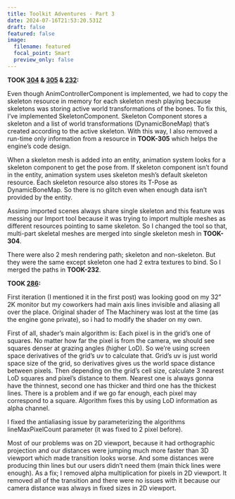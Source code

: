 ```yaml
---
title: Toolkit Adventures - Part 3
date: 2024-07-16T21:53:20.531Z
draft: false
featured: false
image:
  filename: featured
  focal_point: Smart
  preview_only: false
---
```

**TOOK [304](https://github.com/Oyun-Teknolojileri/ToolKit/commit/785cc9acbd040f49bcdf8078d4ab03ab42b6d213) & [305](https://github.com/Oyun-Teknolojileri/ToolKit/commit/40ce22962a6fe751865193d2cdfbe4daa49fcc1d) & [232](https://github.com/Oyun-Teknolojileri/ToolKit/commit/988644aacfa008ea73d4550b43da4bc23c896692):**

Even though AnimControllerComponent is implemented, we had to copy the skeleton resource in memory for each skeleton mesh playing because skeletons was storing active world transformations of the bones. To fix this, I’ve implemented SkeletonComponent. Skeleton Component stores a skeleton and a list of world transformations (DynamicBoneMap) that’s created according to the active skeleton. With this way, I also removed a run-time only information from a resource in **TOOK-305** which helps the engine’s code design.



When a skeleton mesh is added into an entity, animation system looks for a skeleton component to get the pose from. If skeleton component isn’t found in the entity, animation system uses skeleton mesh’s default skeleton resource. Each skeleton resource also stores its T-Pose as DynamicBoneMap. So there is no glitch even when enough data isn’t provided by the entity.



Assimp imported scenes always share single skeleton and this feature was messing our Import tool because it was trying to import multiple meshes as different resources pointing to same skeleton. So I changed the tool so that, multi-part skeletal meshes are merged into single skeleton mesh in **TOOK-304**.



There were also 2 mesh rendering path; skeleton and non-skeleton. But they were the same except skeleton one had 2 extra textures to bind. So I merged the paths in **TOOK-232**.



**TOOK [286](https://github.com/Oyun-Teknolojileri/ToolKit/commit/817b9dcf3d09ef884172729dd25532b979b5bf58):**

First iteration (I mentioned it in the first post) was looking good on my 32” 2K monitor but my coworkers had main axis lines invisible and aliasing all over the place. Original shader of The Machinery was lost at the time (as the engine gone private), so i had to modify the shader on my own.



First of all, shader’s main algorithm is: Each pixel is in the grid’s one of squares. No matter how far the pixel is from the camera, we should see squares denser at grazing angles (higher LoD). So we’re using screen space derivatives of the grid’s uv to calculate that. Grid’s uv is just world space size of the grid, so derivatives gives us the world space distance between pixels. Then depending on the grid’s cell size, calculate 3 nearest LoD squares and pixel’s distance to them. Nearest one is always gonna have the thinnest, second one has thicker and third one has the thickest lines. There is a problem and if we go far enough, each pixel may correspond to a square. Algorithm fixes this by using LoD information as alpha channel.



I fixed the antialiasing issue by parameterizing the algorithms lineMaxPixelCount parameter (it was fixed to 2 pixel before).



Most of our problems was on 2D viewport, because it had orthographic projection and our distances were jumping much more faster than 3D viewport which made transition looks worse. And some distances were producing thin lines but our users didn’t need them (main thick lines were enough). As a fix; I removed alpha multiplication for pixels in 2D viewport. It removed all of the transition and there were no issues with it because our camera distance was always in fixed sizes in 2D viewport.